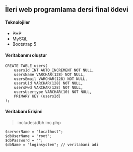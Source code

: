 ## İleri web programlama dersi final ödevi

#### Teknolojiler

- PHP
- MySQL
- Bootstrap 5

#### Veritabanını oluştur

```
CREATE TABLE users(
	usersId INT AUTO_INCREMENT NOT NULL,
    usersName VARCHAR(128) NOT NULL,
    usersEmail VARCHAR(128) NOT NULL,
    usersUid VARCHAR(128) NOT NULL,
    usersPwd VARCHAR(128) NOT NULL,
    usersUsertype VARCHAR(10) NOT NULL,
    PRIMARY KEY (usersId)
);
```

#### Veritabanı Erişimi

> includes/dbh.inc.php

```
$serverName = "localhost";
$dbUserName = "root";
$dbPassword = "";
$dbName = "loginsystem"; // veritabani adi
```
